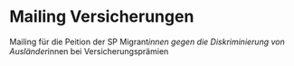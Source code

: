 # Mailing Versicherungen
 Mailing für die Peition der SP Migrant*innen gegen die Diskriminierung von Ausländer*innen bei Versicherungsprämien
